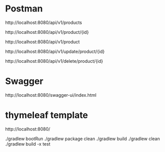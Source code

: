# Postman
http://localhost:8080/api/v1/products

http://localhost:8080/api/v1/product/{id}

http://localhost:8080/api/v1/product

http://localhost:8080/api/v1/update/product/{id}

http://localhost:8080/api/v1/delete/product/{id}


# Swagger 
http://localhost:8080/swagger-ui/index.html


# thymeleaf template
http://localhost:8080/

./gradlew bootRun
./gradlew package clean
./gradlew build
./gradlew clean
./gradlew build -x test

